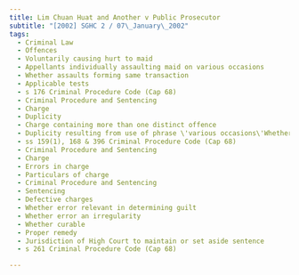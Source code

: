 ```yaml
---
title: Lim Chuan Huat and Another v Public Prosecutor 
subtitle: "[2002] SGHC 2 / 07\_January\_2002"
tags:
  - Criminal Law
  - Offences
  - Voluntarily causing hurt to maid
  - Appellants individually assaulting maid on various occasions
  - Whether assaults forming same transaction
  - Applicable tests
  - s 176 Criminal Procedure Code (Cap 68)
  - Criminal Procedure and Sentencing
  - Charge
  - Duplicity
  - Charge containing more than one distinct offence
  - Duplicity resulting from use of phrase \'various occasions\'Whether duplicity mere irregularity and curable
  - ss 159(1), 168 & 396 Criminal Procedure Code (Cap 68)
  - Criminal Procedure and Sentencing
  - Charge
  - Errors in charge
  - Particulars of charge
  - Criminal Procedure and Sentencing
  - Sentencing
  - Defective charges
  - Whether error relevant in determining guilt
  - Whether error an irregularity
  - Whether curable
  - Proper remedy
  - Jurisdiction of High Court to maintain or set aside sentence
  - s 261 Criminal Procedure Code (Cap 68)

---
```


